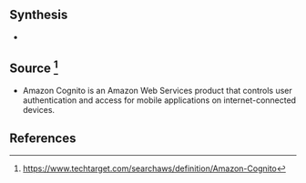## Synthesis
- 
## Source [^1]
- Amazon Cognito is an Amazon Web Services product that controls user authentication and access for mobile applications on internet-connected devices.
## References

[^1]: https://www.techtarget.com/searchaws/definition/Amazon-Cognito